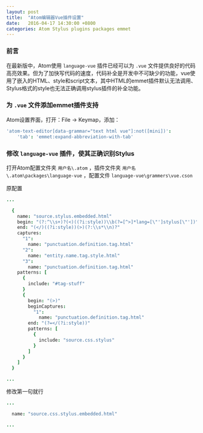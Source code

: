 ```yaml
---
layout: post
title:  "Atom编辑器Vue插件设置"
date:   2016-04-17 14:30:00 +0800
categories: Atom Stylus plugins packages emmet
---
```


### 前言

在最新版中，Atom使用 `language-vue` 插件已经可以为 `.vue` 文件提供良好的代码高亮效果。但为了加快写代码的速度，代码补全是开发中不可缺少的功能，vue使用了嵌入的HTML、style和script文本，其中HTML的emmet插件默认无法调用、Stylus格式的style也无法正确调用stylus插件的补全功能。

### 为 `.vue` 文件添加emmet插件支持

Atom设置界面，打开：File -> Keymap，添加：

``` cson
'atom-text-editor[data-grammar="text html vue"]:not([mini])':
    'tab': 'emmet:expand-abbreviation-with-tab'
```

### 修改 `language-vue` 插件，使其正确识别Stylus

打开Atom配置文件夹 `用户名\.atom` ，插件文件夹 `用户名\.atom\packages\language-vue` ，配置文件 `language-vue\grammers\vue.cson`

原配置

``` cson
...

  {
    name: "source.stylus.embedded.html"
    begin: "(?:^\\s+)?(<)((?i:style))\\b(?=[^>]*lang=[\"']stylus[\"'])"
    end: "(</)((?i:style))(>)(?:\\s*\\n)?"
    captures:
      "1":
        name: "punctuation.definition.tag.html"
      "2":
        name: "entity.name.tag.style.html"
      "3":
        name: "punctuation.definition.tag.html"
    patterns: [
      {
        include: "#tag-stuff"
      }
      {
        begin: "(>)"
        beginCaptures:
          "1":
            name: "punctuation.definition.tag.html"
        end: "(?=</(?i:style))"
        patterns: [
          {
            include: "source.css.stylus"
          }
        ]
      }
    ]
  }

...
```

修改第一句就行
``` cson
...

  name: "source.css.stylus.embedded.html"

...
```
